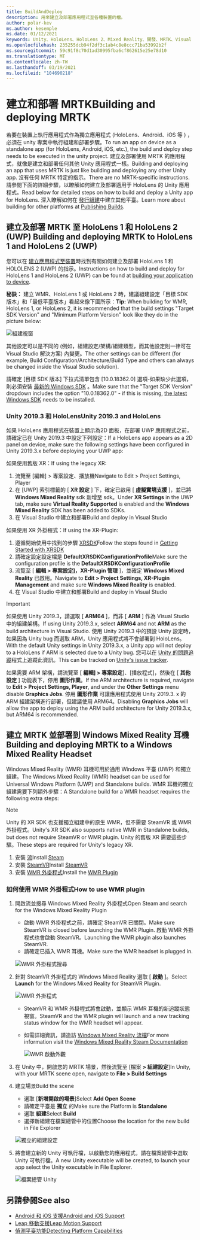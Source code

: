 ```yaml
---
title: BuildAndDeploy
description: 用來建立及部署應用程式至各種裝置的檔。
author: polar-kev
ms.author: kesemple
ms.date: 01/12/2021
keywords: Unity、HoloLens、HoloLens 2、Mixed Reality、開發、MRTK、Visual Studio、Android、IOS
ms.openlocfilehash: 235255dcb94f2df3c1ab4c8e8ccc71ba53992b2f
ms.sourcegitcommit: 59c91f8c70d1ad30995fba6cf862615e25e78d10
ms.translationtype: MT
ms.contentlocale: zh-TW
ms.lasthandoff: 03/19/2021
ms.locfileid: "104690218"
---
```

# <a name="building-and-deploying-mrtk"></a><span data-ttu-id="11a57-104">建立和部署 MRTK</span><span class="sxs-lookup"><span data-stu-id="11a57-104">Building and deploying MRTK</span></span>

<span data-ttu-id="11a57-105">若要在裝置上執行應用程式作為獨立應用程式 (HoloLens、Android、iOS 等 ) ，必須在 unity 專案中執行組建和部署步驟。</span><span class="sxs-lookup"><span data-stu-id="11a57-105">To run an app on device as a standalone app (for HoloLens, Android, iOS, etc.), the build and deploy step needs to be executed in the unity project.</span></span> <span data-ttu-id="11a57-106">建立及部署使用 MRTK 的應用程式，就像是建立和部署任何其他 Unity 應用程式一樣。</span><span class="sxs-lookup"><span data-stu-id="11a57-106">Building and deploying an app that uses MRTK is just like building and deploying any other Unity app.</span></span> <span data-ttu-id="11a57-107">沒有任何 MRTK 特定的指示。</span><span class="sxs-lookup"><span data-stu-id="11a57-107">There are no MRTK-specific instructions.</span></span> <span data-ttu-id="11a57-108">請參閱下面的詳細步驟，以瞭解如何建立及部署適用于 HoloLens 的 Unity 應用程式。</span><span class="sxs-lookup"><span data-stu-id="11a57-108">Read below for detailed steps on how to build and deploy a Unity app for HoloLens.</span></span>  <span data-ttu-id="11a57-109">深入瞭解如何在 [發行組建](https://docs.unity3d.com/Manual/PublishingBuilds.html)中建立其他平臺。</span><span class="sxs-lookup"><span data-stu-id="11a57-109">Learn more about building for other platforms at [Publishing Builds](https://docs.unity3d.com/Manual/PublishingBuilds.html).</span></span>

## <a name="building-and-deploying-mrtk-to-hololens-1-and-hololens-2-uwp"></a><span data-ttu-id="11a57-110">建立及部署 MRTK 至 HoloLens 1 和 HoloLens 2 (UWP) </span><span class="sxs-lookup"><span data-stu-id="11a57-110">Building and deploying MRTK to HoloLens 1 and HoloLens 2 (UWP)</span></span>

<span data-ttu-id="11a57-111">您可以在 [建立應用程式至裝置](https://docs.microsoft.com/windows/mixed-reality/mrlearning-base-ch1#build-your-application-to-your-device)時找到有關如何建立及部署 HoloLens 1 和 HOLOLENS 2 (UWP) 的指示。</span><span class="sxs-lookup"><span data-stu-id="11a57-111">Instructions on how to build and deploy for HoloLens 1 and HoloLens 2 (UWP) can be found at [building your application to device](https://docs.microsoft.com/windows/mixed-reality/mrlearning-base-ch1#build-your-application-to-your-device).</span></span>

<span data-ttu-id="11a57-112">**秘訣：** 建立 WMR、HoloLens 1 或 HoloLens 2 時，建議組建設定「目標 SDK 版本」和「最低平臺版本」看起來像下圖所示：</span><span class="sxs-lookup"><span data-stu-id="11a57-112">**Tip:** When building for WMR, HoloLens 1, or HoloLens 2, it is recommended that the build settings "Target SDK Version" and "Minimum Platform Version" look like they do in the picture below:</span></span>

![組建視窗](../features/images/getting-started/BuildWindow.png)

<span data-ttu-id="11a57-114">其他設定可以是不同的 (例如，組建設定/架構/組建類型，而其他設定則一律可在 Visual Studio 解決方案) 內變更。</span><span class="sxs-lookup"><span data-stu-id="11a57-114">The other settings can be different (for example, Build Configuration/Architecture/Build Type and others can always be changed inside the Visual Studio solution).</span></span>

<span data-ttu-id="11a57-115">請確定 [目標 SDK 版本] 下拉式清單包含 [10.0.18362.0] 選項-如果缺少此選項，則必須安裝 [最新的 Windows SDK](https://developer.microsoft.com/windows/downloads/windows-10-sdk) 。</span><span class="sxs-lookup"><span data-stu-id="11a57-115">Make sure that the "Target SDK Version" dropdown includes the option "10.0.18362.0" - if this is missing, [the latest Windows SDK](https://developer.microsoft.com/windows/downloads/windows-10-sdk) needs to be installed.</span></span>

### <a name="unity-20193-and-hololens"></a><span data-ttu-id="11a57-116">Unity 2019.3 和 HoloLens</span><span class="sxs-lookup"><span data-stu-id="11a57-116">Unity 2019.3 and HoloLens</span></span>

<span data-ttu-id="11a57-117">如果 HoloLens 應用程式在裝置上顯示為2D 面板，在部署 UWP 應用程式之前，請確定已在 Unity 2019.3 中設定下列設定：</span><span class="sxs-lookup"><span data-stu-id="11a57-117">If a HoloLens app appears as a 2D panel on device, make sure the following settings have been configured in Unity 2019.3.x before deploying your UWP app:</span></span>

<span data-ttu-id="11a57-118">如果使用舊版 XR：</span><span class="sxs-lookup"><span data-stu-id="11a57-118">If using the legacy XR:</span></span>

1. <span data-ttu-id="11a57-119">流覽至 [編輯] > 專案設定、播放機</span><span class="sxs-lookup"><span data-stu-id="11a57-119">Navigate to Edit > Project Settings, Player</span></span>
1. <span data-ttu-id="11a57-120">在 [UWP] 索引標籤的 [ **XR 設定** ] 下，確定已啟用 [ **虛擬實境支援** ]，並已將 **Windows Mixed Reality** sdk 新增至 sdk。</span><span class="sxs-lookup"><span data-stu-id="11a57-120">Under **XR Settings** in the UWP tab, make sure **Virtual Reality Supported** is enabled and the **Windows Mixed Reality** SDK has been added to SDKs.</span></span>
1. <span data-ttu-id="11a57-121">在 Visual Studio 中建立和部署</span><span class="sxs-lookup"><span data-stu-id="11a57-121">Build and deploy in Visual Studio</span></span>

<span data-ttu-id="11a57-122">如果使用 XR 外掛程式：</span><span class="sxs-lookup"><span data-stu-id="11a57-122">If using the XR-Plugin:</span></span>

1. <span data-ttu-id="11a57-123">遵循開始使用中找到的步驟 [XRSDK](../configuration/getting-started-with-mrtk-and-xrsdk.md)</span><span class="sxs-lookup"><span data-stu-id="11a57-123">Follow the steps found in [Getting Started with XRSDK](../configuration/getting-started-with-mrtk-and-xrsdk.md)</span></span>
1. <span data-ttu-id="11a57-124">請確定設定設定檔是 **DefaultXRSDKConfigurationProfile**</span><span class="sxs-lookup"><span data-stu-id="11a57-124">Make sure the configuration profile is the **DefaultXRSDKConfigurationProfile**</span></span>
1. <span data-ttu-id="11a57-125">流覽至 [ **編輯 > 專案設定]，XR-Plugin 管理** ]，並確定 **Windows Mixed Reality** 已啟用。</span><span class="sxs-lookup"><span data-stu-id="11a57-125">Navigate to **Edit > Project Settings, XR-Plugin Management** and make sure **Windows Mixed Reality** is enabled.</span></span>
1. <span data-ttu-id="11a57-126">在 Visual Studio 中建立和部署</span><span class="sxs-lookup"><span data-stu-id="11a57-126">Build and deploy in Visual Studio</span></span>

>[!IMPORTANT]
> <span data-ttu-id="11a57-127">如果使用 Unity 2019.3，請選取 [ **ARM64** ]，而非 [ **ARM** ] 作為 Visual Studio 中的組建架構。</span><span class="sxs-lookup"><span data-stu-id="11a57-127">If using Unity 2019.3.x, select **ARM64** and not **ARM** as the build architecture in Visual Studio.</span></span> <span data-ttu-id="11a57-128">使用 Unity 2019.3 中的預設 Unity 設定時，如果因為 Unity bug 而選取 ARM，Unity 應用程式將不會部署到 HoloLens。</span><span class="sxs-lookup"><span data-stu-id="11a57-128">With the default Unity settings in Unity 2019.3.x, a Unity app will not deploy to a HoloLens if ARM is selected due to a Unity bug.</span></span> <span data-ttu-id="11a57-129">您可以在 [Unity 的問題追蹤](https://issuetracker.unity3d.com/issues/enabling-graphics-jobs-in-2019-dot-3-x-results-in-a-crash-or-nothing-rendering-on-hololens-2)程式上追蹤此資訊。</span><span class="sxs-lookup"><span data-stu-id="11a57-129">This can be tracked on [Unity's issue tracker](https://issuetracker.unity3d.com/issues/enabling-graphics-jobs-in-2019-dot-3-x-results-in-a-crash-or-nothing-rendering-on-hololens-2).</span></span>
>
> <span data-ttu-id="11a57-130">如果需要 ARM 架構，請流覽至 [ **編輯] > 專案設定**]、[播放程式]，然後在 [ **其他設定** ] 功能表下，停用 **圖形作業**。</span><span class="sxs-lookup"><span data-stu-id="11a57-130">If the ARM architecture is required, navigate to **Edit > Project Settings, Player**, and under the **Other Settings** menu disable **Graphics Jobs**.</span></span> <span data-ttu-id="11a57-131">停用 **圖形作業** 可讓應用程式使用 Unity 2019.3. x 的 ARM 組建架構進行部署，但建議使用 ARM64。</span><span class="sxs-lookup"><span data-stu-id="11a57-131">Disabling **Graphics Jobs** will allow the app to deploy using the ARM build architecture for Unity 2019.3.x, but ARM64 is recommended.</span></span>

## <a name="building-and-deploying-mrtk-to-a-windows-mixed-reality-headset"></a><span data-ttu-id="11a57-132">建立 MRTK 並部署到 Windows Mixed Reality 耳機</span><span class="sxs-lookup"><span data-stu-id="11a57-132">Building and deploying MRTK to a Windows Mixed Reality Headset</span></span>

<span data-ttu-id="11a57-133">Windows Mixed Reality (WMR) 耳機可用於通用 Windows 平臺 (UWP) 和獨立組建。</span><span class="sxs-lookup"><span data-stu-id="11a57-133">The Windows Mixed Reality (WMR) headset can be used for Universal Windows Platform (UWP) and Standalone builds.</span></span>  <span data-ttu-id="11a57-134">WMR 耳機的獨立組建需要下列額外步驟：</span><span class="sxs-lookup"><span data-stu-id="11a57-134">A Standalone build for a WMR headset requires the following extra steps:</span></span>

> [!NOTE]
> <span data-ttu-id="11a57-135">Unity 的 XR SDK 也支援獨立組建中的原生 WMR，但不需要 SteamVR 或 WMR 外掛程式。</span><span class="sxs-lookup"><span data-stu-id="11a57-135">Unity's XR SDK also supports native WMR in Standalone builds, but does not require SteamVR or WMR plugin.</span></span> <span data-ttu-id="11a57-136">Unity 的舊版 XR 需要這些步驟。</span><span class="sxs-lookup"><span data-stu-id="11a57-136">These steps are required for Unity's legacy XR.</span></span>

1. <span data-ttu-id="11a57-137">安裝 [流](https://store.steampowered.com/about/)</span><span class="sxs-lookup"><span data-stu-id="11a57-137">Install [Steam](https://store.steampowered.com/about/)</span></span>
1. <span data-ttu-id="11a57-138">安裝 [SteamVR](https://store.steampowered.com/app/250820/SteamVR/)</span><span class="sxs-lookup"><span data-stu-id="11a57-138">Install [SteamVR](https://store.steampowered.com/app/250820/SteamVR/)</span></span>
1. <span data-ttu-id="11a57-139">安裝 [WMR 外掛程式](https://store.steampowered.com/app/719950/Windows_Mixed_Reality_for_SteamVR/)</span><span class="sxs-lookup"><span data-stu-id="11a57-139">Install the [WMR Plugin](https://store.steampowered.com/app/719950/Windows_Mixed_Reality_for_SteamVR/)</span></span>

### <a name="how-to-use-wmr-plugin"></a><span data-ttu-id="11a57-140">如何使用 WMR 外掛程式</span><span class="sxs-lookup"><span data-stu-id="11a57-140">How to use WMR plugin</span></span>

1. <span data-ttu-id="11a57-141">開啟流並搜尋 Windows Mixed Reality 外掛程式</span><span class="sxs-lookup"><span data-stu-id="11a57-141">Open Steam and search for the Windows Mixed Reality Plugin</span></span>
    - <span data-ttu-id="11a57-142">啟動 WMR 外掛程式之前，請確定 SteamVR 已關閉。</span><span class="sxs-lookup"><span data-stu-id="11a57-142">Make sure SteamVR is closed before launching the WMR Plugin.</span></span> <span data-ttu-id="11a57-143">啟動 WMR 外掛程式也會啟動 SteamVR。</span><span class="sxs-lookup"><span data-stu-id="11a57-143">Launching the WMR plugin also launches SteamVR.</span></span>
    - <span data-ttu-id="11a57-144">請確定已插入 WMR 耳機。</span><span class="sxs-lookup"><span data-stu-id="11a57-144">Make sure the WMR headset is plugged in.</span></span>

    ![WMR 外掛程式搜尋](../features/images/build-deploy/WMR/SteamSearchWMRPlugin.png)

1. <span data-ttu-id="11a57-146">針對 SteamVR 外掛程式的 Windows Mixed Reality 選取 [ **啟動** ]。</span><span class="sxs-lookup"><span data-stu-id="11a57-146">Select **Launch** for the Windows Mixed Reality for SteamVR Plugin.</span></span>

    ![WMR 外掛程式](../features/images/build-deploy/WMR/WMRPlugin.png)

    - <span data-ttu-id="11a57-148">SteamVR 和 WMR 外掛程式將會啟動，並顯示 WMR 耳機的新追蹤狀態視窗。</span><span class="sxs-lookup"><span data-stu-id="11a57-148">SteamVR and the WMR plugin will launch and a new tracking status window for the WMR headset will appear.</span></span>
    - <span data-ttu-id="11a57-149">如需詳細資訊，請造訪 [Windows Mixed Reality 流檔](https://support.microsoft.com/help/4053622/windows-10-play-steamvr-games-in-windows-mixed-reality)</span><span class="sxs-lookup"><span data-stu-id="11a57-149">For more information visit the [Windows Mixed Reality Steam Documentation](https://support.microsoft.com/help/4053622/windows-10-play-steamvr-games-in-windows-mixed-reality)</span></span>

        ![WMR 啟動外觀](../features/images/build-deploy/WMR/WMRPluginActive.png)

1. <span data-ttu-id="11a57-151">在 Unity 中，開啟您的 MRTK 場景，然後流覽至 [檔案 **> 組建設定**]</span><span class="sxs-lookup"><span data-stu-id="11a57-151">In Unity, with your MRTK scene open, navigate to **File > Build Settings**</span></span>

1. <span data-ttu-id="11a57-152">建立場景</span><span class="sxs-lookup"><span data-stu-id="11a57-152">Build the scene</span></span>
    - <span data-ttu-id="11a57-153">選取 [**新增開啟的場景**]</span><span class="sxs-lookup"><span data-stu-id="11a57-153">Select **Add Open Scene**</span></span>
    - <span data-ttu-id="11a57-154">請確定平臺是 **獨立** 的</span><span class="sxs-lookup"><span data-stu-id="11a57-154">Make sure the Platform is **Standalone**</span></span>
    - <span data-ttu-id="11a57-155">選取 **組建**</span><span class="sxs-lookup"><span data-stu-id="11a57-155">Select **Build**</span></span>
    - <span data-ttu-id="11a57-156">選擇新組建在檔案總管中的位置</span><span class="sxs-lookup"><span data-stu-id="11a57-156">Choose the location for the new build in File Explorer</span></span>

    ![獨立的組建設定](../features/images/build-deploy/WMR/BuildSettingsStandaloneUnity.png)

1. <span data-ttu-id="11a57-158">將會建立新的 Unity 可執行檔，以啟動您的應用程式，請在檔案總管中選取 Unity 可執行檔。</span><span class="sxs-lookup"><span data-stu-id="11a57-158">A new Unity executable will be created, to launch your app select the Unity executable in File Explorer.</span></span>

    ![檔案總管 Unity](../features/images/build-deploy/WMR/FileExplorerUnityExe.png)

## <a name="see-also"></a><span data-ttu-id="11a57-160">另請參閱</span><span class="sxs-lookup"><span data-stu-id="11a57-160">See also</span></span>

- [<span data-ttu-id="11a57-161">Android 和 iOS 支援</span><span class="sxs-lookup"><span data-stu-id="11a57-161">Android and iOS Support</span></span>](../features/cross-platform/using-ar-foundation.md)
- [<span data-ttu-id="11a57-162">Leap 移動支援</span><span class="sxs-lookup"><span data-stu-id="11a57-162">Leap Motion Support</span></span>](../features/cross-platform/leap-motion-mrtk.md)
- [<span data-ttu-id="11a57-163">偵測平臺功能</span><span class="sxs-lookup"><span data-stu-id="11a57-163">Detecting Platform Capabilities</span></span>](../features/cross-platform/detecting-platform-capabilities.md)
